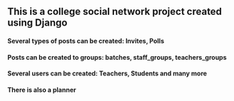## This is a college social network project created using Django
#### Several types of posts can be created: Invites, Polls
#### Posts can be created to groups: batches, staff_groups, teachers_groups 
#### Several users can be created: Teachers, Students and many more
#### There is also a planner

